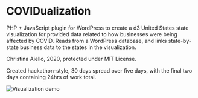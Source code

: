 # COVIDualization
PHP + JavaScript plugin for WordPress to create a d3 United States state visualization for provided data related to how businesses were being affected by COVID. Reads from a WordPress database, and links state-by-state business data to the states in the visualization.

Christina Aiello, 2020, protected under MIT License.

Created hackathon-style, 30 days spread over five days, with the final two days containing 24hrs of work total.

![Visualization demo](https://github.com/cjaiello/COVIDualization/blob/master/visualization.gif)
